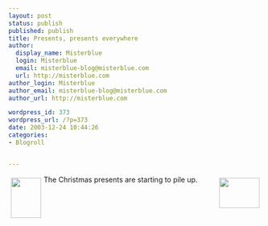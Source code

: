 ```yaml
---
layout: post
status: publish
published: publish
title: Presents, presents everywhere
author:
  display_name: Misterblue
  login: Misterblue
  email: misterblue-blog@misterblue.com
  url: http://misterblue.com
author_login: Misterblue
author_email: misterblue-blog@misterblue.com
author_url: http://misterblue.com

wordpress_id: 373
wordpress_url: /?p=373
date: 2003-12-24 10:44:26
categories:
- Blogroll


---
```

<a href="http://pics.misterblue.com/onepic/20031200-Misc/w480/h640/IMG_3542.jpg"
      target="onepic">
    <img src="http://pics.misterblue.com/20031200-Misc/60/80/IMG_3542.jpg"
            style="float: left; margin: 5px" height="80" width="60" alt=""/>
</a>
<a href="http://pics.misterblue.com/onepic/20031200-Misc/w640/h480/IMG_3541.jpg"
      target="onepic">
    <img src="http://pics.misterblue.com/20031200-Misc/80/60/IMG_3541.jpg"
            style="float: right; margin: 5px" height="60" width="80" alt=""/>
</a>
<p>
The Christmas presents are starting to pile up.
</p>
